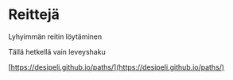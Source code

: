 # Reittejä

Lyhyimmän reitin löytäminen

Tällä hetkellä vain leveyshaku

[https://desipeli.github.io/paths/](https://desipeli.github.io/paths/)
